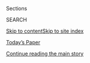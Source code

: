 <div id="app">

<div>

<div class="NYTAppHideMasthead css-zz1s19 e1suatyy0">

<div class="section css-ui9rw0 e1suatyy2">

<div class="css-11hrj97 er09x8g0">

<div class="css-6n7j50">

</div>

<span class="css-1dv1kvn">Sections</span>

<div class="css-10488qs">

<span class="css-1dv1kvn">SEARCH</span>

</div>

[Skip to content](#site-content)[Skip to site
index](#site-index)

</div>

<div class="css-10698na e1huz5gh0">

</div>

</div>

<div id="masthead-bar-one" class="section hasLinks css-15hmgas e1csuq9d3">

<div class="css-uqyvli e1csuq9d0">

</div>

<div class="css-1uqjmks e1csuq9d1">

</div>

<div class="css-9e9ivx">

[](https://myaccount.nytimes3xbfgragh.onion/auth/login?response_type=cookie&client_id=vi)

</div>

<div class="css-1bvtpon e1csuq9d2">

[Today’s Paper](https://www.nytimes3xbfgragh.onion/section/todayspaper)

</div>

</div>

</div>

</div>

<div data-aria-hidden="false">

<div id="site-content" data-role="main">

<div class="css-1ffjgkm">

</div>

<div id="top-wrapper" class="css-15p45cc eaca97t0" type="top">

<div id="top-slug" class="css-19x0jxb eaca97t1" hidden="">

Advertisement

</div>

[Continue reading the main
story](#after-top)

<div class="ad top-wrapper" style="text-align:center;height:100%;display:block;min-height:90px">

<div id="top" class="place-ad" data-position="top" data-size-key="top">

</div>

</div>

<div id="after-top">

</div>

</div>

<div id="collection-opinion-health" class="section css-15h4p1b e9abtgs0">

<div class="css-1j21atc e1svk9qx1">

<div class="css-fmiefx e1svk9qx2">

<div class="css-1hk7r2m eu54l5x0">

<div id="sponsor-wrapper" class="css-7a1pgi eaca97t0" type="sponsor" hidden="">

<div id="sponsor-slug" class="css-1l4mleb eaca97t1" hidden="">

Supported by

</div>

[Continue reading the main
story](#after-sponsor)

<div id="sponsor" class="ad sponsor-wrapper" style="text-align:left;height:100%;display:block">

</div>

<div id="after-sponsor">

</div>

</div>

</div>

### <span class="css-1032l74 ezz4tcd1">[Opinion](/section/opinion)</span>

</div>

<div class="css-nfcc9b e1svk9qx3">

<div class="css-vl9dhg e1svk9qx5">

<div class="css-1nrhkj6 e1svk9qx6">

# Health and Wellness

<div class="follow-button-placeholder" data-collection-id="">

</div>

</div>

## <span>Science and stories about how we live and how we die.</span>

</div>

</div>

## <span>Science and stories about how we live and how we die.</span>

</div>

<div class="css-4svvz1 ekkqrpp0">

<div id="collection-highlights-container" class="section css-18l1u7x e46isfb1">

<div class="css-gfgt40 ekkqrpp1">

## Highlights

1.  ![<span class="css-1nk1g0h e1oaj3zl2"><span class="css-1dv1kvn">Credit</span>Angie
    Wang</span>](https://static01.graylady3jvrrxbe.onion/images/2019/07/14/opinion/sunday/14stackpole/14stackpole-videoLarge.jpg)
    
    <div class="css-10wtrbd">
    
    <div class="css-1dqkjed">
    
    [![](https://static01.graylady3jvrrxbe.onion/images/2019/07/14/opinion/sunday/14stackpole/14stackpole-thumbStandard.jpg)](/2019/07/11/opinion/sunday/men-extreme-diets.html)
    
    </div>
    
    ## [You Call It Starvation. I Call It Biohacking.](/2019/07/11/opinion/sunday/men-extreme-diets.html)
    
    Welcome to the bro-y world of extreme dieting. Or is it disordered
    eating?
    
    <span class="css-me3p27"></span><span class="css-1dydysp e4e4i5l3"></span><span class="css-9voj2j">By
    <span class="css-1baulvz last-byline" itemprop="name">Thomas
    Stackpole</span></span>
    
    </div>

2.  ![<span class="css-1nk1g0h e1oaj3zl2"><span class="css-1dv1kvn">Credit</span>Cristina
    Daura</span>](https://static01.graylady3jvrrxbe.onion/images/2019/07/07/opinion/sunday/07ikpi/07ikpi-videoLarge.jpg)
    
    <div class="css-10wtrbd">
    
    <div class="css-1dqkjed">
    
    [![](https://static01.graylady3jvrrxbe.onion/images/2019/07/07/opinion/sunday/07ikpi/07ikpi-thumbStandard.jpg)](/2019/07/06/opinion/sunday/bipolar-bassey-ikpi-book.html)
    
    </div>
    
    ## [What Bipolar II Feels Like](/2019/07/06/opinion/sunday/bipolar-bassey-ikpi-book.html)
    
    Imagine if you didn’t fit in anywhere, not even in your own
    head.
    
    <span class="css-me3p27"></span><span class="css-1dydysp e4e4i5l3"></span><span class="css-9voj2j">By
    <span class="css-1baulvz last-byline" itemprop="name">Bassey
    Ikpi</span></span>
    
    </div>

3.  1.  ![<span class="css-1nk1g0h e1oaj3zl2"><span class="css-1dv1kvn">Credit</span>Ben
        McCanna/Portland Press Herald, via Getty
        Images</span>](https://static01.graylady3jvrrxbe.onion/images/2019/07/04/opinion/04herdmoynihan/04herdmoynihan-videoLarge.jpg)
        
        <div class="css-10wtrbd">
        
        ## [How to Straighten Out the Medicare Maze](/2019/07/04/opinion/medicare-for-all.html)
        
        <div class="css-ajkwsy">
        
        [![](https://static01.graylady3jvrrxbe.onion/images/2019/07/04/opinion/04herdmoynihan/04herdmoynihan-thumbStandard.jpg)](/2019/07/04/opinion/medicare-for-all.html)
        
        </div>
        
        Expanding insurance coverage isn’t the only task
        ahead.
        
        <span class="css-me3p27"></span><span class="css-1dydysp e4e4i5l3"></span><span class="css-9voj2j">By
        <span class="css-1baulvz" itemprop="name">Pamela Herd</span> and
        <span class="css-1baulvz last-byline" itemprop="name">Donald P.
        Moynihan</span></span>
        
        </div>
    
    2.  ![<span class="css-1nk1g0h e1oaj3zl2"><span class="css-1dv1kvn">Credit</span>Illustration
        by Jeffrey Henson Scales, photograph by Kieferpix/iStock, via
        Getty Images
        Plus</span>](https://static01.graylady3jvrrxbe.onion/images/2019/07/02/opinion/02Levin/02Levin-videoLarge.jpg)
        
        <div class="css-10wtrbd">
        
        ## [I Shouldn’t Be Forced to Give Birth to a Baby Who Won’t Live](/2019/07/03/opinion/abortion-hyde-amendment.html)
        
        <div class="css-ajkwsy">
        
        [![](https://static01.graylady3jvrrxbe.onion/images/2019/07/02/opinion/02Levin/02Levin-thumbStandard.jpg)](/2019/07/03/opinion/abortion-hyde-amendment.html)
        
        </div>
        
        Our baby had a fatal birth defect. My federal health insurance
        plan refused to cover the
        abortion.
        
        <span class="css-me3p27"></span><span class="css-1dydysp e4e4i5l3"></span><span class="css-9voj2j">By
        <span class="css-1baulvz last-byline" itemprop="name">Sarah E.
        Levin</span></span>
        
        </div>

</div>

</div>

<div id="mid1-wrapper" class="css-1mn4oms eaca97t0" type="rank">

<div id="mid1-slug" class="css-1tag3rd eaca97t1">

Advertisement

</div>

[Continue reading the main
story](#after-mid1)

<div id="mid1" class="ad mid1-wrapper" style="text-align:center;height:100%;display:block">

</div>

<div id="after-mid1">

</div>

</div>

</div>

<div class="css-185go5a e1o5byef0">

<div class="css-15cbhtu">

  - [Latest](#stream-panel)
  - <span class="css-6n7j50">Search</span>
    <div class="control">
    <div class="label-container css-1dv1kvn">
    Search
    </div>
    <div class="css-wm4t3d">
    **<span id="clear-search-input" class="css-1dv1kvn">Clear this text
    input</span>
    </div>
    </div>
    <span class="css-1iovbfw"></span>

<div id="stream-panel" class="section css-8msx5b e1jz0cab1">

<div class="css-13mho3u">

1.  
    
    <div class="css-1cp3ece">
    
    <div class="css-1l4spti">
    
    [](/2020/09/02/opinion/coronavirus-vaccine-trump.html)
    
    <div class="css-79elbk">
    
    ![](https://static01.graylady3jvrrxbe.onion/images/2020/09/01/opinion/00perlstein/00perlstein-thumbWide.jpg?quality=75&auto=webp&disable=upscale)
    
    </div>
    
    ## Gerald Ford Rushed Out a Vaccine. It Was a Fiasco.
    
    Trump should keep that in mind as he pushes for a coronavirus shot.
    
    <div class="css-1nqbnmb ea5icrr0">
    
    By <span class="css-1n7hynb">Rick
    Perlstein</span>
    
    </div>
    
    </div>
    
    <div class="css-1lc2l26 e1xfvim33">
    
    </div>
    
    </div>

2.  
    
    <div class="css-1cp3ece">
    
    <div class="css-1l4spti">
    
    [](/2020/09/01/opinion/coronavirus-clinical-research.html)
    
    <div class="css-79elbk">
    
    ![](https://static01.graylady3jvrrxbe.onion/images/2020/09/02/opinion/02emanuel-oped-print/01emanuel-thumbWide.jpg?quality=75&auto=webp&disable=upscale)
    
    </div>
    
    ## Where Is America’s Groundbreaking Covid-19 Research?
    
    The U.S. could learn a lot from Britain.
    
    <div class="css-1nqbnmb ea5icrr0">
    
    By <span class="css-1n7hynb">Ezekiel J. Emanuel, Cathy Zhang
    <span>and</span> Amaya
    Diana</span>
    
    </div>
    
    </div>
    
    <div class="css-1lc2l26 e1xfvim33">
    
    </div>
    
    </div>

3.  
    
    <div class="css-1cp3ece">
    
    <div class="css-1l4spti">
    
    [](/2020/08/24/opinion/coronavirus-vaccine-prevention.html)
    
    <div class="css-79elbk">
    
    ![](https://static01.graylady3jvrrxbe.onion/images/2020/08/24/opinion/24malley/24malley-thumbWide.jpg?quality=75&auto=webp&disable=upscale)
    
    </div>
    
    ## A Vaccine That Stops Covid-19 Won’t Be Enough
    
    The best vaccines don’t just prevent a disease; they also prevent
    the pathogen causing the disease from being transmitted. So why
    aren’t we focusing more on those?
    
    <div class="css-1nqbnmb ea5icrr0">
    
    By <span class="css-1n7hynb">Adam Finn <span>and</span> Richard
    Malley</span>
    
    </div>
    
    </div>
    
    <div class="css-1lc2l26 e1xfvim33">
    
    </div>
    
    </div>

4.  
    
    <div class="css-1cp3ece">
    
    <div class="css-1l4spti">
    
    [](/2020/08/18/opinion/coronavirus-economy.html)
    
    <div class="css-79elbk">
    
    ![](https://static01.graylady3jvrrxbe.onion/images/2020/08/18/opinion/18Barry1/merlin_175129242_b3746c2c-0d0e-49cb-9176-63568fd80a14-thumbWide.jpg?quality=75&auto=webp&disable=upscale)
    
    </div>
    
    ## A Warning for the United States From the Author of ‘The Great Influenza’
    
    If we don’t get the virus under control, the devastation will get
    worse.
    
    <div class="css-1nqbnmb ea5icrr0">
    
    By <span class="css-1n7hynb">John M.
    Barry</span>
    
    </div>
    
    </div>
    
    <div class="css-1lc2l26 e1xfvim33">
    
    </div>
    
    </div>

5.  
    
    <div class="css-1cp3ece">
    
    <div class="css-1l4spti">
    
    [](/2020/08/14/opinion/coronavirus-europe-vacation.html)
    
    <div class="css-79elbk">
    
    ![](https://static01.graylady3jvrrxbe.onion/images/2020/08/15/opinion/15sridhar/14sridhar-thumbWide.jpg?quality=75&auto=webp&disable=upscale)
    
    </div>
    
    ## We Will Pay for Our Summer Vacations With Winter Lockdowns
    
    This was Europe’s chance to beat back coronavirus before winter
    comes. We’re wasting it.
    
    <div class="css-1nqbnmb ea5icrr0">
    
    By <span class="css-1n7hynb">Devi
    Sridhar</span>
    
    </div>
    
    </div>
    
    <div class="css-1lc2l26 e1xfvim33">
    
    </div>
    
    </div>

6.  
    
    <div class="css-1cp3ece">
    
    <div class="css-1l4spti">
    
    [](/interactive/2020/08/11/opinion/us-coronavirus-black-mortality.html)
    
    <div class="css-79elbk">
    
    ![](https://static01.graylady3jvrrxbe.onion/images/2020/08/10/us/10wezerek-promo-1597096604544/10wezerek-promo-1597096604544-thumbWide-v4.png?quality=75&auto=webp&disable=upscale)
    
    </div>
    
    ## Racism’s Hidden Toll
    
    In America, how long you live depends on the color of your skin.
    
    <div class="css-1nqbnmb ea5icrr0">
    
    By <span class="css-1n7hynb">Gus
    Wezerek</span>
    
    </div>
    
    </div>
    
    <div class="css-1lc2l26 e1xfvim33">
    
    </div>
    
    </div>

7.  
    
    <div class="css-1cp3ece">
    
    <div class="css-1l4spti">
    
    [](/2020/08/07/opinion/coronavirus-lockdown-unemployment-death.html)
    
    <div class="css-79elbk">
    
    ![](https://static01.graylady3jvrrxbe.onion/images/2020/08/10/opinion/10Osterholm1/07Osterholm1-thumbWide.jpg?quality=75&auto=webp&disable=upscale)
    
    </div>
    
    ## Here’s How to Crush the Virus Until Vaccines Arrive
    
    To save lives, and save the economy, we need another lockdown.
    
    <div class="css-1nqbnmb ea5icrr0">
    
    By <span class="css-1n7hynb">Michael T. Osterholm <span>and</span>
    Neel
    Kashkari</span>
    
    </div>
    
    </div>
    
    <div class="css-1lc2l26 e1xfvim33">
    
    </div>
    
    </div>

8.  
    
    <div class="css-1cp3ece">
    
    <div class="css-1l4spti">
    
    [](/2020/07/31/opinion/coronavirus-antibodies-immunity.html)
    
    <div class="css-79elbk">
    
    ![](https://static01.graylady3jvrrxbe.onion/images/2020/07/30/opinion/30iwasaki/30iwasaki-thumbWide.jpg?quality=75&auto=webp&disable=upscale)
    
    </div>
    
    ## Scared That Covid-19 Immunity Won’t Last? Don’t Be
    
    Dropping antibody counts aren’t a sign that our immune system is
    failing against the coronavirus, nor an omen that we can’t develop a
    viable vaccine.
    
    <div class="css-1nqbnmb ea5icrr0">
    
    By <span class="css-1n7hynb">Akiko Iwasaki <span>and</span> Ruslan
    Medzhitov</span>
    
    </div>
    
    </div>
    
    <div class="css-1lc2l26 e1xfvim33">
    
    </div>
    
    </div>

9.  
    
    <div class="css-1cp3ece">
    
    <div class="css-1l4spti">
    
    [](/2020/07/29/opinion/coronavirus-schools-reopen.html)
    
    <div class="css-79elbk">
    
    ![](https://static01.graylady3jvrrxbe.onion/images/2020/07/29/opinion/29Emanuel2/29Emanuel2-thumbWide.jpg?quality=75&auto=webp&disable=upscale)
    
    </div>
    
    ## Opening Schools Won’t Be Easy, but Here’s How to Do It Safely
    
    Not all schools will be able to restart. For those that can, the
    focus should be on more than just the classroom.
    
    <div class="css-1nqbnmb ea5icrr0">
    
    By <span class="css-1n7hynb">Ezekiel J. Emanuel, Saskia Popescu
    <span>and</span> James
    Phillips</span>
    
    </div>
    
    </div>
    
    <div class="css-1lc2l26 e1xfvim33">
    
    </div>
    
    </div>

10. 
    
    <div class="css-1cp3ece">
    
    <div class="css-1l4spti">
    
    [](/2020/07/22/style/crispr-gene-editing-ethics.html)
    
    <div class="css-79elbk">
    
    ![](https://static01.graylady3jvrrxbe.onion/images/2020/07/26/multimedia/00ADA-GENEEDITING/00ADA-GENEEDITING-thumbWide.jpg?quality=75&auto=webp&disable=upscale)
    
    </div>
    
    ## Once Science Fiction, Gene Editing Is Now a Looming Reality
    
    The prospect of erasing some disabilities and perceived deficiencies
    hovers at the margins of what people consider ethically acceptable.
    
    <div class="css-1nqbnmb ea5icrr0">
    
    By <span class="css-1n7hynb">Katie Hafner</span>
    
    </div>
    
    </div>
    
    <div class="css-1lc2l26 e1xfvim33">
    
    </div>
    
    </div>

<div class="css-13mho3u">

<div class="css-1t62hi8">

<div class="css-1stvaey">

Show
More

<div>

<div style="border:0;clip:rect(0 0 0 0);height:1px;margin:-1px;overflow:hidden;white-space:nowrap;padding:0;width:1px;position:absolute" data-role="log" data-aria-live="assertive">

</div>

<div style="border:0;clip:rect(0 0 0 0);height:1px;margin:-1px;overflow:hidden;white-space:nowrap;padding:0;width:1px;position:absolute" data-role="log" data-aria-live="assertive">

</div>

<div style="border:0;clip:rect(0 0 0 0);height:1px;margin:-1px;overflow:hidden;white-space:nowrap;padding:0;width:1px;position:absolute" data-role="log" data-aria-live="polite">

</div>

<div style="border:0;clip:rect(0 0 0 0);height:1px;margin:-1px;overflow:hidden;white-space:nowrap;padding:0;width:1px;position:absolute" data-role="log" data-aria-live="polite">

</div>

</div>

</div>

</div>

</div>

</div>

<div class="css-g6hk37 supplemental">

<div id="mid2-wrapper" class="css-10wkyv7 eaca97t0" type="lede">

<div id="mid2-slug" class="css-1tag3rd eaca97t1">

Advertisement

</div>

[Continue reading the main
story](#after-mid2)

<div id="mid2" class="ad mid2-wrapper" style="text-align:center;height:100%;display:block;min-height:250px">

</div>

<div id="after-mid2">

</div>

</div>

<div id="mktg-wrapper" class="css-oxle51 eaca97t0" type="mktg">

<div id="mktg-slug" class="css-1tag3rd eaca97t1">

Advertisement

</div>

[Continue reading the main
story](#after-mktg)

<div id="mktg" class="ad mktg-wrapper" style="text-align:center;height:100%;display:block">

</div>

<div id="after-mktg">

</div>

</div>

</div>

</div>

</div>

</div>

</div>

</div>

## Site Index

<div>

</div>

## Site Information Navigation

  - [© <span>2020</span> <span>The New York Times
    Company</span>](https://help.nytimes3xbfgragh.onion/hc/en-us/articles/115014792127-Copyright-notice)

<!-- end list -->

  - [NYTCo](https://www.nytco.com/)
  - [Contact
    Us](https://help.nytimes3xbfgragh.onion/hc/en-us/articles/115015385887-Contact-Us)
  - [Work with us](https://www.nytco.com/careers/)
  - [Advertise](https://nytmediakit.com/)
  - [T Brand Studio](http://www.tbrandstudio.com/)
  - [Your Ad
    Choices](https://www.nytimes3xbfgragh.onion/privacy/cookie-policy#how-do-i-manage-trackers)
  - [Privacy](https://www.nytimes3xbfgragh.onion/privacy)
  - [Terms of
    Service](https://help.nytimes3xbfgragh.onion/hc/en-us/articles/115014893428-Terms-of-service)
  - [Terms of
    Sale](https://help.nytimes3xbfgragh.onion/hc/en-us/articles/115014893968-Terms-of-sale)
  - [Site
    Map](https://spiderbites.nytimes3xbfgragh.onion)
  - [Help](https://help.nytimes3xbfgragh.onion/hc/en-us)
  - [Subscriptions](https://www.nytimes3xbfgragh.onion/subscription?campaignId=37WXW)

</div>

</div>
